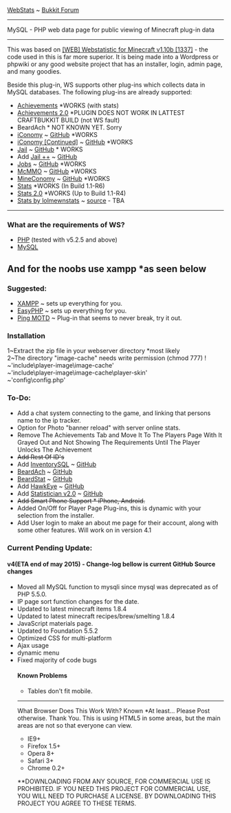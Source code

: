 <a href="https://mrplows-server.tk">WebStats</a> ~ <a href="http://forums.bukkit.org/threads/60843/">Bukkit Forum</a>
<hr />
MySQL - PHP web data page for public viewing of Minecraft plug-in data
<hr />
This was based on <a href="http://forums.bukkit.org/threads/17793/">[WEB] Webstatistic for Minecraft v1.10b [1337]</a> - the code used in this is far more superior. It is being made into a Wordpress or phpwiki or any good website project that has an installer, login, admin page, and many goodies.

Beside this plug-in, WS supports other plug-ins which collects data in MySQL databases. The following plug-ins are already supported:

<ul>
	<li><a href="http://dev.bukkit.org/server-mods/achievements/">Achievements</a> *WORKS (with stats)</li>
	<li><a href="http://dev.bukkit.org/server-mods/tno-achievements/">Achievements 2.0</a> *PLUGIN DOES NOT WORK IN LATTEST CRAFTBUKKIT BUILD (not WS fault)</li>
	<li>BeardAch * NOT KNOWN YET. Sorry</li>
	<li><a href="http://dev.bukkit.org/server-mods/iconomy/">iConomy</a> ~ <a href="https://github.com/iConomy/Core">GitHub</a> *WORKS</li>
	<li><a href="http://dev.bukkit.org/server-mods/iconomy-continued/">iConomy [Continued]</a> ~ <a href="https://github.com/rtainc/iCo">GitHub</a> *WORKS</li>
	<li><a href="http://dev.bukkit.org/server-mods/jail/">Jail</a> ~ <a href="https://github.com/matejdro/Jail">GitHub</a> * WORKS</li>
	<li>Add <a href="http://dev.bukkit.org/server-mods/jailplusplus/">Jail ++</a> ~ <a href="https://github.com/UltimateDev/jailplusplus/">GitHub</a></li>
	<li><a href="http://dev.bukkit.org/server-mods/jobs/">Jobs</a> ~ <a href="https://github.com/phrstbrn/Jobs">GitHub</a> *WORKS</li>
	<li><a href="http://dev.bukkit.org/server-mods/mcmmo/">McMMO</a> ~ <a href="https://github.com/mcMMO-Dev/mcMMO">GitHub</a> *WORKS</li>
	<li><a href="http://dev.bukkit.org/server-mods/mineconomy/">MineConomy</a> ~ <a href="https://github.com/MjolnirCommando/MineConomy">GitHub</a> *WORKS</li>
	<li><a href="http://dev.bukkit.org/server-mods/stats/">Stats</a> *WORKS (In Build 1.1-R6)</li>
	<li><a href="http://dev.bukkit.org/server-mods/tno-stats/">Stats 2.0</a> *WORKS (Up to Build 1.1-R4)</li>
	<li><a href="http://dev.bukkit.org/server-mods/lolmewnstats/">Stats by lolmewnstats</a> ~ <a href="https://bitbucket.org/Lolmewn/stats/src">source</a> - TBA</li>
</ul>
<hr />

<h3>What are the requirements of WS?</h3>
<ul>
	<li><a href="http://www.php.net/downloads.php">PHP</a> (tested with v5.2.5 and above)</li>
	<li><a href="http://dev.mysql.com/downloads/">MySQL</a></li>
</ul>

<h2>And for the noobs use xampp *as seen below</h2>

<h3>Suggested:</h3>
<ul>
	<li><a href="http://www.apachefriends.org/en/xampp.html">XAMPP</a> ~ sets up everything for you.</li>
	<li><a href="http://www.easyphp.org/">EasyPHP</a> ~ sets up everything for you.</li>
	<li><a href="http://dev.bukkit.org/server-mods/ping-motd/">Ping MOTD</a> ~ Plug-in that seems to never break, try it out.</li>
</ul>
					
<h3>Installation</h3>
<p>
1~Extract the zip file in your webserver directory *most likely<br />
2~The directory "image-cache" needs write permission (chmod 777) !<br />
~'include\player-image\image-cache'<br />
~'include\player-image\image-cache\player-skin'<br />
~'config\config.php'<br />
</p>

<h3>To-Do:</h3>
<ul>
	<li>Add a chat system connecting to the game, and linking that persons name to the ip tracker.</li>
	<li>Option for Photo "banner reload" with server online stats.</li>
	<li>Remove The Achievements Tab and Move It To The Players Page With It Grayed Out and Not Showing The Requirements Until The Player Unlocks The Achievement</li>
	<strike><li>Add Rest Of ID's</li></strike>
	<li>Add <a href="http://dev.bukkit.org/server-mods/inventorysql/">InventorySQL</a> ~ <a href="https://github.com/ThisIsAreku/InventorySQL">GitHub</a></li>
	<li><a href="http://dev.bukkit.org/server-mods/beardach/">BeardAch</a> ~ <a href="https://github.com/tehbeard/BeardAch">GitHub</a></li>
	<li><a href="http://dev.bukkit.org/server-mods/beardstat/">BeardStat</a> ~ <a href="https://github.com/tehbeard/BeardStat">GitHub</a></li>
	<li>Add <a href="http://dev.bukkit.org/server-mods/hawkeye/">HawkEye</a> ~ <a href="https://github.com/oliverw92/HawkEye">GitHub</a></li>
	<li>Add <a href="http://dev.bukkit.org/server-mods/statisticianv2/">Statistician v2.0</a> ~ <a href="https://github.com/Crimsonfoxy/Statistician-v2">GitHub</a></li>
	<strike><li>Add Smart Phone Support * iPhone, Android.</li></strike>
	<li>Added On/Off for Player Page Plug-ins, this is dynamic with your selection from the installer.</li>
	<li>Add User login to make an about me page for their account, along with some other features. Will work on in version 4.1</li>
</ul>
			
<h3>Current Pending Update:</h3>
<h4>v4(ETA end of may 2015) - Change-log bellow is current GitHub Source changes</h4>
<ul>
	<li>Moved all MySQL function to mysqli since mysql was deprecated as of PHP 5.5.0.</li>
	<li>IP page sort function changes for the date.</li>
	<li>Updated to latest minecraft items 1.8.4</li>
	<li>Updated to latest minecraft recipes/brew/smelting 1.8.4</li>
	<li>JavaScript materials page.</li>
	<li>Updated to Foundation 5.5.2</li>
	<li>Optimized CSS for multi-platform</li>
	<li>Ajax usage</li>
	<li>dynamic menu</li>
	<li>Fixed majority of code bugs</li>
<h4>Known Problems</h4>
<ul>
	<li>Tables don't fit mobile.</li>
</ul>
<hr />

What Browser Does This Work With?
Known
*At least... Please Post otherwise. Thank You.
This is using HTML5 in some areas, but the main areas are not so that everyone can view.
<ul>
	<li>IE9+</li>
	<li>Firefox 1.5+</li>
	<li>Opera 8+</li>
	<li>Safari 3+</li>
	<li>Chrome 0.2+</li>
</ul>

**DOWNLOADING FROM ANY SOURCE, FOR COMMERCIAL USE IS PROHIBITED. IF YOU NEED THIS PROJECT FOR COMMERCIAL USE, YOU WILL NEED TO PURCHASE A LICENSE. BY DOWNLOADING THIS PROJECT YOU AGREE TO THESE TERMS.